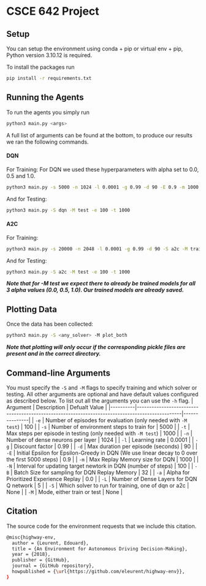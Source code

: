 # CSCE 642 Project
## Setup
You can setup the environment using conda + pip or virtual env + pip, Python version 3.10.12 is required.

To install the packages run
```bash
pip install -r requirements.txt
```

## Running the Agents
To run the agents you simply run
```bash
python3 main.py <args>
```
A full list of arguments can be found at the bottom, to produce our results we ran the following commands.
#### DQN
For Training:
For DQN we used these hyperparameters with alpha set to 0.0, 0.5 and 1.0.
```bash
python3 main.py -s 5000 -n 1024 -l 0.0001 -g 0.99 -d 90 -E 0.9 -m 1000 -N 100 -B 32 -a <alpha> -L 5 -S dqn -M train
```
And for Testing:
```bash
python3 main.py -S dqn -M test -e 100 -t 1000
```

#### A2C
For Training:
```bash
python3 main.py -s 20000 -n 2048 -l 0.0001 -g 0.99 -d 90 -S a2c -M train
```
And for Testing:
```bash
python3 main.py -S a2c -M test -e 100 -t 1000
```

***Note that for -M test we expect there to already be trained models for all 3 alpha values (0.0, 0.5, 1.0). Our trained models are already saved.***
## Plotting Data
Once the data has been collected:
```bash
python3 main.py -S <any_solver> -M plot_both
```
***Note that plotting will only occur if the corresponding pickle files are present and in the correct directory.***
## Command-line Arguments
You must specify the `-S` and `-M` flags to specify training and which solver or testing.
All other arguments are optional and have default values configured as described below.
To list out all the arguments you can use the `-h` flag.
| Argument | Description                                                                                    | Defualt Value |
|----------|------------------------------------------------------------------------------------------------|---------------|
| `-e`     | Number of episodes for evaluation (only needed with `-M test`)                                 | 100           |
| `-s`     | Number of environment steps to train for                                                       | 5000          |
| `-t`     | Max steps per episode in testing (only needed with `-M test`)                                  | 1000          |
| `-n`     | Number of dense neurons per layer                                                              | 1024          |
| `-l`     | Learning rate                                                                                  | 0.0001        |
| `-g`     | Discount factor                                                                                | 0.99          |
| `-d`     | Max duration per episode (seconds)                                                             | 90            |
| `-E`     | Initial Epsilon for Epsilon-Greedy in DQN (We use linear decay to 0 over the first 5000 steps) | 0.9           |
| `-m`     | Max Replay Memory size for DQN                                                                 | 1000          |
| `-N`     | Interval for updating target newtork in DQN (number of steps)                                  | 100           |
| `-B`     | Batch Size for sampling for DQN Replay Memory                                                  | 32            |
| `-a`     | Alpha for Prioritized Experience Replay                                                        | 0.0           |
| `-L`     | Number of Dense Layers for DQN Q network                                                       | 5             |
| `-S`     | Which solver to run for training, one of dqn or a2c                                            | None          |
| `-M`     | Mode, either train or test                                                                     | None          |

## Citation
The source code for the environment requests that we include this citation.
```bash
@misc{highway-env,
  author = {Leurent, Edouard},
  title = {An Environment for Autonomous Driving Decision-Making},
  year = {2018},
  publisher = {GitHub},
  journal = {GitHub repository},
  howpublished = {\url{https://github.com/eleurent/highway-env}},
}
```
